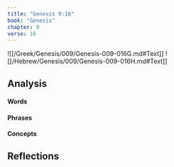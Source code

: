 ```yaml
---
title: "Genesis 9:16"
book: "Genesis"
chapter: 9
verse: 16
---
```

![[/Greek/Genesis/009/Genesis-009-016G.md#Text]]
![[/Hebrew/Genesis/009/Genesis-009-016H.md#Text]]

## Analysis

#### Words

#### Phrases

#### Concepts

## Reflections
